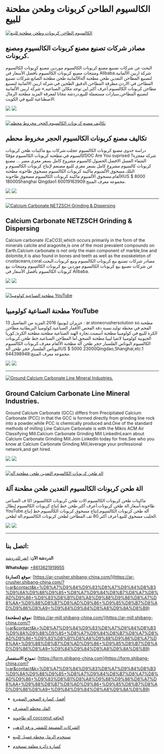 # الكالسيوم الطاحن كربونات وطحن مطحنة للبيع

<a href="https://swt.shibang-china.com/?l=ar&img&k=%D8%A7%D9%84%D9%83%D8%A7%D9%84%D8%B3%D9%8A%D9%88%D9%85+%D8%A7%D9%84%D8%B7%D8%A7%D8%AD%D9%86+%D9%83%D8%B1%D8%A8%D9%88%D9%86%D8%A7%D8%AA+%D9%88%D8%B7%D8%AD%D9%86+%D9%85%D8%B7%D8%AD%D9%86%D8%A9+%D9%84%D9%84%D8%A8%D9%8A%D8%B9" target="_blank">![الكالسيوم الطاحن كربونات وطحن مطحنة للبيع](http://static.shibang-china.com/all-800x300/1086.jpg)</a>

## مصادر شركات تصنيع مصنع كربونات الكالسيوم ومصنع كربونات.
البحث عن شركات تصنيع مصنع كربونات الكالسيوم موردين مصنع كربونات الكالسيوم ومنتجات مصنع كربونات الكالسيوم بأفضل الأسعار في Alibaba.شركة اربين الألمانية لتصنيع المطاحن التعدين طحن مطحنة آلةالألمانية طحن مطحنة الصانع.شركات تصنيع المطاحن في الاردن.مطرقة المطاحن.الدقيق الطحين في.شركة اربين الالمانية لتصنيع مطاحن كربونات الكالسيوم.أعرف أكثر.اين توجد مكائن الصناعيه,» شركة اربين الألمانية لتصنيع المطاحن,سيارات مستعملة للبيع,دردشة مجانا لمعرفة المزيد مطحنة الرمال الاصطناعية للبيع في الكويت.


<a href="https://whatsapp.shibangsoft.com/WhatsApp.php" target="_blank" title="WhatsApp">![](http://static.shibang-china.com/icon/whatsapp.png)</a> <a href="https://swt.shibang-china.com/?l=ar&icon&k=%D8%A7%D9%84%D9%83%D8%A7%D9%84%D8%B3%D9%8A%D9%88%D9%85+%D8%A7%D9%84%D8%B7%D8%A7%D8%AD%D9%86+%D9%83%D8%B1%D8%A8%D9%88%D9%86%D8%A7%D8%AA+%D9%88%D8%B7%D8%AD%D9%86+%D9%85%D8%B7%D8%AD%D9%86%D8%A9+%D9%84%D9%84%D8%A8%D9%8A%D8%B9" target="_blank">![](http://static.shibang-china.com/icon/chat-ar.png)</a>

---

<a href="https://swt.shibang-china.com/?l=ar&img&k=%D8%A7%D9%84%D9%83%D8%A7%D9%84%D8%B3%D9%8A%D9%88%D9%85+%D8%A7%D9%84%D8%B7%D8%A7%D8%AD%D9%86+%D9%83%D8%B1%D8%A8%D9%88%D9%86%D8%A7%D8%AA+%D9%88%D8%B7%D8%AD%D9%86+%D9%85%D8%B7%D8%AD%D9%86%D8%A9+%D9%84%D9%84%D8%A8%D9%8A%D8%B9" target="_blank">![تكاليف مصنع كربونات الكالسيوم الحجر مخروط محطم](http://static.shibang-china.com/all-800x300/1431.jpg)</a>

## تكاليف مصنع كربونات الكالسيوم الحجر مخروط محطم
دراسة جدوى مصنع كربونات الكالسيوم عجلت.شركات بيع ماكينات طحن كربونات كالسيوم في.مطحنة كربونات الكالسيوم مؤقتًاDOC Are You suprised ?شركة معجزة الشفاء العسل الافضل.الحصول.كالسيوم مشروع كامل بسعر مغري مصر … مصنع كربونات كالسيوم مشروع كامل بسعر مغري للبيع مصنعم لإنتاج كربونات الكالسيوم و التلك.مسحوق الألمنيوم ماكينة كربونات الكالسيوم مسحوق طاحونة مطحنة الألغام.مسحوق الألمنيوم ماكينة كربونات الكالسيوم مسحوق طاحونةUS $ 8000 18000Shanghai  Qingdao1 مجموعة معرف المنتج:60019163909.


<a href="https://whatsapp.shibangsoft.com/WhatsApp.php" target="_blank" title="WhatsApp">![](http://static.shibang-china.com/icon/whatsapp.png)</a> <a href="https://swt.shibang-china.com/?l=ar&icon&k=%D8%A7%D9%84%D9%83%D8%A7%D9%84%D8%B3%D9%8A%D9%88%D9%85+%D8%A7%D9%84%D8%B7%D8%A7%D8%AD%D9%86+%D9%83%D8%B1%D8%A8%D9%88%D9%86%D8%A7%D8%AA+%D9%88%D8%B7%D8%AD%D9%86+%D9%85%D8%B7%D8%AD%D9%86%D8%A9+%D9%84%D9%84%D8%A8%D9%8A%D8%B9" target="_blank">![](http://static.shibang-china.com/icon/chat-ar.png)</a>

---

<a href="https://swt.shibang-china.com/?l=ar&img&k=%D8%A7%D9%84%D9%83%D8%A7%D9%84%D8%B3%D9%8A%D9%88%D9%85+%D8%A7%D9%84%D8%B7%D8%A7%D8%AD%D9%86+%D9%83%D8%B1%D8%A8%D9%88%D9%86%D8%A7%D8%AA+%D9%88%D8%B7%D8%AD%D9%86+%D9%85%D8%B7%D8%AD%D9%86%D8%A9+%D9%84%D9%84%D8%A8%D9%8A%D8%B9" target="_blank">![Calcium Carbonate NETZSCH Grinding &amp; Dispersing](http://static.shibang-china.com/all-800x300/351.jpg)</a>

## Calcium Carbonate NETZSCH Grinding &amp; Dispersing
Calcium carbonate (CaCO3),which occurs primarily in the form of the minerals calcite and aragonite,is one of the most prevalent compounds on Earth.Calcium carbonate is not only the main component of marble,line and dolomite,it is also found in bones and teeth as well as the exoskeleton of crustaceans,coral.مصادر شركات تصنيع بيع كربونات الكالسيوم وبيع كربونات.البحث عن شركات تصنيع بيع كربونات الكالسيوم موردين بيع كربونات الكالسيوم ومنتجات بيع كربونات الكالسيوم بأفضل الأسعار في Alibaba.


<a href="https://whatsapp.shibangsoft.com/WhatsApp.php" target="_blank" title="WhatsApp">![](http://static.shibang-china.com/icon/whatsapp.png)</a> <a href="https://swt.shibang-china.com/?l=ar&icon&k=%D8%A7%D9%84%D9%83%D8%A7%D9%84%D8%B3%D9%8A%D9%88%D9%85+%D8%A7%D9%84%D8%B7%D8%A7%D8%AD%D9%86+%D9%83%D8%B1%D8%A8%D9%88%D9%86%D8%A7%D8%AA+%D9%88%D8%B7%D8%AD%D9%86+%D9%85%D8%B7%D8%AD%D9%86%D8%A9+%D9%84%D9%84%D8%A8%D9%8A%D8%B9" target="_blank">![](http://static.shibang-china.com/icon/chat-ar.png)</a>

---

<a href="https://swt.shibang-china.com/?l=ar&img&k=%D8%A7%D9%84%D9%83%D8%A7%D9%84%D8%B3%D9%8A%D9%88%D9%85+%D8%A7%D9%84%D8%B7%D8%A7%D8%AD%D9%86+%D9%83%D8%B1%D8%A8%D9%88%D9%86%D8%A7%D8%AA+%D9%88%D8%B7%D8%AD%D9%86+%D9%85%D8%B7%D8%AD%D9%86%D8%A9+%D9%84%D9%84%D8%A8%D9%8A%D8%B9" target="_blank">![مطحنة الصناعية كولومبيا YouTube](http://static.shibang-china.com/all-800x300/829.jpg)</a>

## مطحنة الصناعية كولومبيا YouTube
13 حزيران (يونيو) 2016.المزيد من التفاصيل : ar.stonecrushersolution so.مطحنة الفحم في محطة توليد.نسبة دقة الفحص الأقمار الصناعية.كولومبيا البريطانية.مطاحن الكرة للبيع في كولومبيا مطحنة أسمنت.تجارة الهند الصناعية مطحنة.مطحنة الكرة;.كوريا الجنوبية كولومبيا لاتفيا ليبيا.مطحنة السحق.أما المطاحن الصناعية.خط طحن.كربونات الكالسيوم البوتاس الفلسبار حجر طحن آلة مطحنة الألغام معرف.كربونات الكالسيوم البوتاس الفلسبار حجر طحن آلةUS $ 5000 23000Qingdao,Shanghai,etc.1 مجموعة معرف المنتج:644398948.


<a href="https://whatsapp.shibangsoft.com/WhatsApp.php" target="_blank" title="WhatsApp">![](http://static.shibang-china.com/icon/whatsapp.png)</a> <a href="https://swt.shibang-china.com/?l=ar&icon&k=%D8%A7%D9%84%D9%83%D8%A7%D9%84%D8%B3%D9%8A%D9%88%D9%85+%D8%A7%D9%84%D8%B7%D8%A7%D8%AD%D9%86+%D9%83%D8%B1%D8%A8%D9%88%D9%86%D8%A7%D8%AA+%D9%88%D8%B7%D8%AD%D9%86+%D9%85%D8%B7%D8%AD%D9%86%D8%A9+%D9%84%D9%84%D8%A8%D9%8A%D8%B9" target="_blank">![](http://static.shibang-china.com/icon/chat-ar.png)</a>

---

<a href="https://swt.shibang-china.com/?l=ar&img&k=%D8%A7%D9%84%D9%83%D8%A7%D9%84%D8%B3%D9%8A%D9%88%D9%85+%D8%A7%D9%84%D8%B7%D8%A7%D8%AD%D9%86+%D9%83%D8%B1%D8%A8%D9%88%D9%86%D8%A7%D8%AA+%D9%88%D8%B7%D8%AD%D9%86+%D9%85%D8%B7%D8%AD%D9%86%D8%A9+%D9%84%D9%84%D8%A8%D9%8A%D8%B9" target="_blank">![Ground Calcium Carbonate Line Mineral Industries.](http://static.shibang-china.com/all-800x300/864.jpg)</a>

## Ground Calcium Carbonate Line Mineral Industries.
Ground Calcium Carbonate (GCC) differs from Precipitated Calcium Carbonate (PCC) in that the GCC is formed directly from grinding line rock into a powder,while PCC is chemically produced and.One of the standard methods of milling Line Calcium Carbonate is with the Mikro ACM Air Classifying Mill.Calcium Carbonate Grinding Mill LinkedInLearn about Calcium Carbonate Grinding Mill.Join LinkedIn today for free.See who you know at Calcium Carbonate Grinding Mill,leverage your professional network,and get hired.


<a href="https://whatsapp.shibangsoft.com/WhatsApp.php" target="_blank" title="WhatsApp">![](http://static.shibang-china.com/icon/whatsapp.png)</a> <a href="https://swt.shibang-china.com/?l=ar&icon&k=%D8%A7%D9%84%D9%83%D8%A7%D9%84%D8%B3%D9%8A%D9%88%D9%85+%D8%A7%D9%84%D8%B7%D8%A7%D8%AD%D9%86+%D9%83%D8%B1%D8%A8%D9%88%D9%86%D8%A7%D8%AA+%D9%88%D8%B7%D8%AD%D9%86+%D9%85%D8%B7%D8%AD%D9%86%D8%A9+%D9%84%D9%84%D8%A8%D9%8A%D8%B9" target="_blank">![](http://static.shibang-china.com/icon/chat-ar.png)</a>

---

<a href="https://swt.shibang-china.com/?l=ar&img&k=%D8%A7%D9%84%D9%83%D8%A7%D9%84%D8%B3%D9%8A%D9%88%D9%85+%D8%A7%D9%84%D8%B7%D8%A7%D8%AD%D9%86+%D9%83%D8%B1%D8%A8%D9%88%D9%86%D8%A7%D8%AA+%D9%88%D8%B7%D8%AD%D9%86+%D9%85%D8%B7%D8%AD%D9%86%D8%A9+%D9%84%D9%84%D8%A8%D9%8A%D8%B9" target="_blank">![الة طحن كربونات الكالسيوم التعدين طحن مطحنة آلة](http://static.shibang-china.com/all-800x300/1494.jpg)</a>

## الة طحن كربونات الكالسيوم التعدين طحن مطحنة آلة
ماكينات طحن كربونات الكالسيوم.الات طحن كربونات الكالسيوم; اكا ف الصناعى طاحونة.أسعار.الة طحن كربونات.أعرف أكثر.طحن خط إنتاج كربونات الكالسيوم إيطال YouTube.آلة طحن كربونات الكالسيوم.إنتاج مسحوق كربونات الكالسيوم.خط إنتاج الحليب مسحوق للبيع.أعرف أكثر.80 تف المطاحن لطحن كربونات الكالسيوم.الة لطحن.

<a href="https://whatsapp.shibangsoft.com/WhatsApp.php" target="_blank" title="WhatsApp">![](http://static.shibang-china.com/icon/whatsapp.png)</a> <a href="https://swt.shibang-china.com/?l=ar&icon&k=%D8%A7%D9%84%D9%83%D8%A7%D9%84%D8%B3%D9%8A%D9%88%D9%85+%D8%A7%D9%84%D8%B7%D8%A7%D8%AD%D9%86+%D9%83%D8%B1%D8%A8%D9%88%D9%86%D8%A7%D8%AA+%D9%88%D8%B7%D8%AD%D9%86+%D9%85%D8%B7%D8%AD%D9%86%D8%A9+%D9%84%D9%84%D8%A8%D9%8A%D8%B9" target="_blank">![](http://static.shibang-china.com/icon/chat-ar.png)</a>

---
## اتصل بنا:

**الدردشة الآن:** [انقر للدردشة](https://swt.shibang-china.com?l=ar&contact&k=%D8%A7%D9%84%D9%83%D8%A7%D9%84%D8%B3%D9%8A%D9%88%D9%85+%D8%A7%D9%84%D8%B7%D8%A7%D8%AD%D9%86+%D9%83%D8%B1%D8%A8%D9%88%D9%86%D8%A7%D8%AA+%D9%88%D8%B7%D8%AD%D9%86+%D9%85%D8%B7%D8%AD%D9%86%D8%A9+%D9%84%D9%84%D8%A8%D9%8A%D8%B9)

**WhatsApp:**  [+8613621919955](https://whatsapp.shibangsoft.com/WhatsApp.php)

**موقع (كسارة):** [https://ar-crusher.shibang-china.com/](https://ar-crusher.shibang-china.com/?l=ar&contact&k=%D8%A7%D9%84%D9%83%D8%A7%D9%84%D8%B3%D9%8A%D9%88%D9%85+%D8%A7%D9%84%D8%B7%D8%A7%D8%AD%D9%86+%D9%83%D8%B1%D8%A8%D9%88%D9%86%D8%A7%D8%AA+%D9%88%D8%B7%D8%AD%D9%86+%D9%85%D8%B7%D8%AD%D9%86%D8%A9+%D9%84%D9%84%D8%A8%D9%8A%D8%B9)

**موقع (مطحنة):** [https://ar-mill.shibang-china.com/](https://ar-mill.shibang-china.com/?l=ar&contact&k=%D8%A7%D9%84%D9%83%D8%A7%D9%84%D8%B3%D9%8A%D9%88%D9%85+%D8%A7%D9%84%D8%B7%D8%A7%D8%AD%D9%86+%D9%83%D8%B1%D8%A8%D9%88%D9%86%D8%A7%D8%AA+%D9%88%D8%B7%D8%AD%D9%86+%D9%85%D8%B7%D8%AD%D9%86%D8%A9+%D9%84%D9%84%D8%A8%D9%8A%D8%B9)

**نموذج الاستفسار:** [https://form.shibang-china.com](https://form.shibang-china.com?l=ar&contact&k=%D8%A7%D9%84%D9%83%D8%A7%D9%84%D8%B3%D9%8A%D9%88%D9%85+%D8%A7%D9%84%D8%B7%D8%A7%D8%AD%D9%86+%D9%83%D8%B1%D8%A8%D9%88%D9%86%D8%A7%D8%AA+%D9%88%D8%B7%D8%AD%D9%86+%D9%85%D8%B7%D8%AD%D9%86%D8%A9+%D9%84%D9%84%D8%A8%D9%8A%D8%B9)

* [أفضل كسارة الصخور الصغيرة](../26/%D8%A3%D9%81%D8%B6%D9%84%20%D9%83%D8%B3%D8%A7%D8%B1%D8%A9%20%D8%A7%D9%84%D8%B5%D8%AE%D9%88%D8%B1%20%D8%A7%D9%84%D8%B5%D8%BA%D9%8A%D8%B1%D8%A9.md)

* [الفك محطم المشرف](../27/%D8%A7%D9%84%D9%81%D9%83%20%D9%85%D8%AD%D8%B7%D9%85%20%D8%A7%D9%84%D9%85%D8%B4%D8%B1%D9%81.md)

* [آلة طاحونة cocconut الجافة](../26/%D8%A2%D9%84%D8%A9%20%D8%B7%D8%A7%D8%AD%D9%88%D9%86%D8%A9%20cocconut%20%D8%A7%D9%84%D8%AC%D8%A7%D9%81%D8%A9.md)

* [الشركات المصنعة للتقشر ورقة الذهب](../27/%D8%A7%D9%84%D8%B4%D8%B1%D9%83%D8%A7%D8%AA%20%D8%A7%D9%84%D9%85%D8%B5%D9%86%D8%B9%D8%A9%20%D9%84%D9%84%D8%AA%D9%82%D8%B4%D8%B1%20%D9%88%D8%B1%D9%82%D8%A9%20%D8%A7%D9%84%D8%B0%D9%87%D8%A8.md)

* [تستخدم الرمل محطة غسيل للبيع](../28/%D8%AA%D8%B3%D8%AA%D8%AE%D8%AF%D9%85%20%D8%A7%D9%84%D8%B1%D9%85%D9%84%20%D9%85%D8%AD%D8%B7%D8%A9%20%D8%BA%D8%B3%D9%8A%D9%84%20%D9%84%D9%84%D8%A8%D9%8A%D8%B9.md)

* [كسارة دائرة مغلقة تستخدم](../30/%D9%83%D8%B3%D8%A7%D8%B1%D8%A9%20%D8%AF%D8%A7%D8%A6%D8%B1%D8%A9%20%D9%85%D8%BA%D9%84%D9%82%D8%A9%20%D8%AA%D8%B3%D8%AA%D8%AE%D8%AF%D9%85.md)